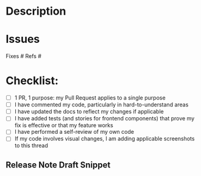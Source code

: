 <!--
Thank you for your contribution to Base Migrate!
-->

# Description

<!--
Please include a summary of the change and which issue is fixed -include its number-. It's important that PRs connect to an existing issue, and we'll review this PR in part based on the content of that issue. Please also include relevant motivation and context.
-->

# Issues

<!-- This PR should fix or reference at least one existing issue ID. Add or delete as appropriate. -->

Fixes #
Refs #

# Checklist:

- [ ] 1 PR, 1 purpose: my Pull Request applies to a single purpose
- [ ] I have commented my code, particularly in hard-to-understand areas
- [ ] I have updated the docs to reflect my changes if applicable
- [ ] I have added tests (and stories for frontend components) that prove my fix is effective or that my feature works
- [ ] I have performed a self-review of my own code
- [ ] If my code involves visual changes, I am adding applicable screenshots to this thread

<!--
PS: [Read how to write the perfect pull request](https://blog.github.com/2015-01-21-how-to-write-the-perfect-pull-request/)
-->

## Release Note Draft Snippet

<!--

If relevant, please write a summary of your change that will be suitable for inclusion in the Release Notes for the next Base Migrate release.

-->
